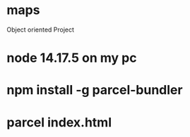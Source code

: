 # maps

Object oriented Project

# node 14.17.5 on my pc

# npm install -g parcel-bundler

# parcel index.html
